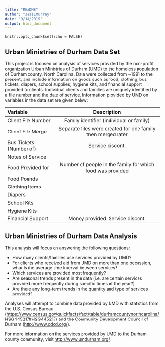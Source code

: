 ```yaml
---
title: "README"
author: "JessLMurray"
date: "9/18/2019"
output: html_document
---
```


```{r setup, include=FALSE}
knitr::opts_chunk$set(echo = FALSE)
```

## Urban Ministries of Durham Data Set

This project is focused on analysis of services provided by the non-profit organization Urban Ministries of Durham (UMD) to the homeless population of Durham county, North Carolina. Data were collected from ~1991 to the present, and include information on goods such as food, clothing, bus tickets, diapers, school supplies, hygiene kits, and financial support provided to clients. Individual clients and families are uniquely identified by a file number and the date of service. Information provided by UMD on variables in the data set are given below:

| Variable | Description |
|:---------|:-----------:|
| Client File Number | Family identifier (individual or family) |
| Client File Merge | Separate files were created for one family then merged later |
| Bus Tickets (Number of) | Service discont. |
| Notes of Service |  |
| Food Provided for | Number of people in the family for which food was provided |
| Food Pounds |  |
| Clothing Items |  |
| Diapers |  |
| School Kits |  |
| Hygiene Kits |  |
| Financial Support | Money provided. Service discont. |

## Urban Ministries of Durham Data Analysis

This analysis will focus on answering the following questions: 

* How many clients/families use services provided by UMD?
* For clients who received aid from UMD on more than one occassion, what is the average time interval between services?
* Which services are provided most frequently?
* Are seasonal trends present in the data (i.e. are certain services provided more frequently during specific times of the year?)
* Are there any long-term trends in the quantity and type of services provided? 

Analyses will attempt to combine data provided by UMD with statistics from the U.S. Census Bureau (https://www.census.gov/quickfacts/fact/table/durhamcountynorthcarolina/HSG445217#HSG445217) and the Community Development Council of Durham (http://www.cdcd.org/). 

For more information on the services provided by UMD to the Durham county community, visit http://www.umdurham.org/. 

